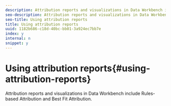 ```yaml
---
description: Attribution reports and visualizations in Data Workbench include Rules-based Attribution and Best Fit Attribution.
seo-description: Attribution reports and visualizations in Data Workbench include Rules-based Attribution and Best Fit Attribution.
seo-title: Using attribution reports
title: Using attribution reports
uuid: 1182b686-c18d-40bc-bb01-3a924ec7bb7e
index: y
internal: n
snippet: y
---
```


# Using attribution reports{#using-attribution-reports}

Attribution reports and visualizations in Data Workbench include Rules-based Attribution and Best Fit Attribution.

